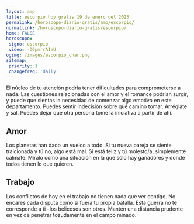 ```yaml
---
layout: amp
title: escorpio hoy gratis 19 de enero del 2023 
permalink: /horoscopo-diario-gratis/amp/escorpio/
normallink: /horoscopo-diario-gratis/escorpio/
home: FALSE
horoscopo:
 signo: escorpio
 video: -DQpmrrAIeU
ogimg: /images/escorpio_char.png
sitemap:
 priority: 1
 changefreq: 'daily'
---
```



El núcleo de tu atención podría tener dificultades para comprometerse a nada. Las cuestiones relacionadas con el amor y el romance podrían surgir, y puede que sientas la necesidad de comenzar algo emotivo en este departamento. Puedes sentir indecisión sobre qué camino tomar. Arréglate y sal. Puedes dejar que otra persona tome la iniciativa a partir de ahí.

## Amor

Los planetas han dado un vuelco a todo. Si tu nueva pareja se siente traicionada y tú no, algo está mal. Si está feliz y tú molesto/a, simplemente cálmate. Míralo como una situación en la que sólo hay ganadores y donde todos tienen lo que quieren.

## Trabajo

Los conflictos de hoy en el trabajo no tienen nada que ver contigo. No encares cada disputa como si fuera tu propia batalla. Esta guerra no te corresponde a ti –los belicosos son otros. Mantén una distancia prudente en vez de penetrar tozudamente en el campo minado.